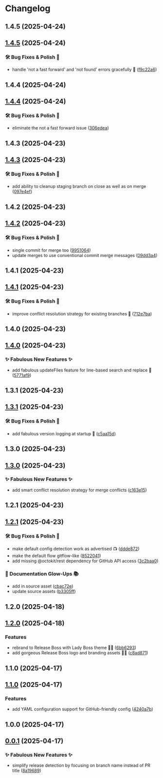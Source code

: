 # Changelog

## 1.4.5 (2025-04-24)

## [1.4.5](https://github.com/atikayda/release-boss/compare/v1.4.4...v1.4.5) (2025-04-24)

### 🛠️ Bug Fixes & Polish 💅

* handle 'not a fast forward' and 'not found' errors gracefully 💅 ([f9c22a6](https://github.com/atikayda/release-boss/commit/f9c22a6dcbccf5df7ba2384118302a1a16d652ad))



## 1.4.4 (2025-04-24)

## [1.4.4](https://github.com/atikayda/release-boss/compare/v1.4.3...v1.4.4) (2025-04-24)

### 🛠️ Bug Fixes & Polish 💅

* eliminate the not a fast forward issue ([306edea](https://github.com/atikayda/release-boss/commit/306edeabc8872963c24a55253ae780d13222348e))



## 1.4.3 (2025-04-23)

## [1.4.3](https://github.com/atikayda/release-boss/compare/v1.4.2...v1.4.3) (2025-04-23)

### 🛠️ Bug Fixes & Polish 💅

* add ability to cleanup staging branch on close as well as on merge ([097e4ef](https://github.com/atikayda/release-boss/commit/097e4ef581e0ec33dd8b8851cac6f19c5529ebbe))



## 1.4.2 (2025-04-23)

## [1.4.2](https://github.com/atikayda/release-boss/compare/v1.4.1...v1.4.2) (2025-04-23)

### 🛠️ Bug Fixes & Polish 💅

* single commit for merge too ([9951064](https://github.com/atikayda/release-boss/commit/9951064a88429394a94b1453d61866910dab9fc6))
* update merges to use conventional commit merge messages ([09dd3a4](https://github.com/atikayda/release-boss/commit/09dd3a4a5c208468e95226a203d754d976297805))



## 1.4.1 (2025-04-23)

## [1.4.1](https://github.com/atikayda/release-boss/compare/v1.4.0...v1.4.1) (2025-04-23)

### 🛠️ Bug Fixes & Polish 💅

* improve conflict resolution strategy for existing branches 💅 ([712e7ba](https://github.com/atikayda/release-boss/commit/712e7ba3be8e9e57f0cf17fe496f5d40e096064c))



## 1.4.0 (2025-04-23)

## [1.4.0](https://github.com/atikayda/release-boss/compare/v1.3.1...v1.4.0) (2025-04-23)

### ✨ Fabulous New Features ✨

* add fabulous updateFiles feature for line-based search and replace 💅 ([5771af9](https://github.com/atikayda/release-boss/commit/5771af90539e11afe05c67a1f61855e459af3d92))



## 1.3.1 (2025-04-23)

## [1.3.1](https://github.com/atikayda/release-boss/compare/v1.3.0...v1.3.1) (2025-04-23)

### 🛠️ Bug Fixes & Polish 💅

* add fabulous version logging at startup 💅 ([c5aa15d](https://github.com/atikayda/release-boss/commit/c5aa15defce08fb0eb956474705a6c244dfb029f))



## 1.3.0 (2025-04-23)

## [1.3.0](https://github.com/atikayda/release-boss/compare/v1.2.1...v1.3.0) (2025-04-23)

### ✨ Fabulous New Features ✨

* add smart conflict resolution strategy for merge conflicts ([c163e15](https://github.com/atikayda/release-boss/commit/c163e154c729520e455fee978761bfbb47d62c73))



## 1.2.1 (2025-04-23)

## [1.2.1](https://github.com/atikayda/release-boss/compare/v1.2.0...v1.2.1) (2025-04-23)

### 🛠️ Bug Fixes & Polish 💅

* make default config detection work as advertised 📺 ([ddde872](https://github.com/atikayda/release-boss/commit/ddde872a5a6fcb84c4093d2bc3a73fc771088a2a))
* make the default flow gitflow-like ([8522041](https://github.com/atikayda/release-boss/commit/85220415cf2d8c14337ef330cba39a86567c89a3))
* add missing @octokit/rest dependency for GitHub API access ([3c2baa0](https://github.com/atikayda/release-boss/commit/3c2baa0263849c22f3bf6bdb6e3a2b5e10cf03f7))

### 📝 Documentation Glow-Ups 📚

* add in source asset ([cbac72e](https://github.com/atikayda/release-boss/commit/cbac72e00f4f6049d2890ee71a024a46cb6ec4f4))
* update source assets ([b3305ff](https://github.com/atikayda/release-boss/commit/b3305ffbe765d7263cf03b43af1772de78f8041b))



## 1.2.0 (2025-04-18)

## [1.2.0](https://github.com/atikayda/release-boss/compare/v1.1.0...v1.2.0) (2025-04-18)

### Features

* rebrand to Release Boss with Lady Boss theme 👑💅 ([6bb6293](https://github.com/atikayda/release-boss/commit/6bb6293e24a2445b8ba87cd6a429b916e3fc92a5))
* add gorgeous Release Boss logo and branding assets 💅👑 ([c8ad871](https://github.com/atikayda/release-boss/commit/c8ad871a7e258f23b85407fb251f94cb6220c67a))



## 1.1.0 (2025-04-17)

## [1.1.0](https://github.com/atikayda/release-manager/compare/v1.0.0...v1.1.0) (2025-04-17)

### Features

* add YAML configuration support for GitHub-friendly config ([4240a7b](https://github.com/atikayda/release-manager/commit/4240a7b4be4cc09e8643335c7d809658a295db7b))



## 1.0.0 (2025-04-17)

## [0.0.1](https://github.com/atikayda/release-manager/compare/v0.0.0...v0.0.1) (2025-04-17)

### ✨ Fabulous New Features ✨

* simplify release detection by focusing on branch name instead of PR title ([8a19689](https://github.com/atikayda/release-manager/commit/8a19689c738553c7363b914e31956e869dbf7bb5))

